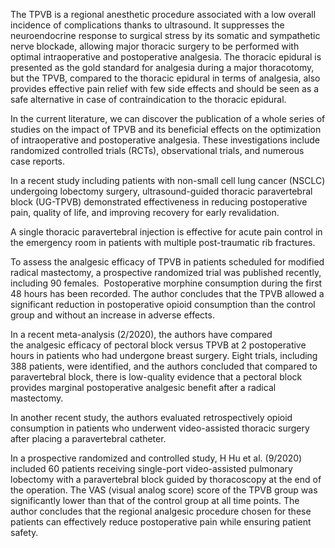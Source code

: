 The TPVB is a regional anesthetic procedure associated with a low overall incidence of complications thanks to ultrasound. It suppresses the neuroendocrine response to surgical stress by its somatic and sympathetic nerve blockade, allowing major thoracic surgery to be performed with optimal intraoperative and postoperative analgesia. The thoracic epidural is presented as the gold standard for analgesia during a major thoracotomy, but the TPVB, compared to the thoracic epidural in terms of analgesia, also provides effective pain relief with few side effects and should be seen as a safe alternative in case of contraindication to the thoracic epidural.

In the current literature, we can discover the publication of a whole series of studies on the impact of TPVB and its beneficial effects on the optimization of intraoperative and postoperative analgesia. These investigations include randomized controlled trials (RCTs), observational trials, and numerous case reports.

In a recent study including patients with non-small cell lung cancer (NSCLC) undergoing lobectomy surgery, ultrasound-guided thoracic paravertebral block (UG-TPVB) demonstrated effectiveness in reducing postoperative pain, quality of life, and improving recovery for early revalidation.

A single thoracic paravertebral injection is effective for acute pain control in the emergency room in patients with multiple post-traumatic rib fractures.

To assess the analgesic efficacy of TPVB in patients scheduled for modified radical mastectomy, a prospective randomized trial was published recently, including 90 females.  Postoperative morphine consumption during the first 48 hours has been recorded. The author concludes that the TPVB allowed a significant reduction in postoperative opioid consumption than the control group and without an increase in adverse effects.

In a recent meta-analysis (2/2020), the authors have compared the analgesic efficacy of pectoral block versus TPVB at 2 postoperative hours in patients who had undergone breast surgery. Eight trials, including 388 patients, were identified, and the authors concluded that compared to paravertebral block, there is low-quality evidence that a pectoral block provides marginal postoperative analgesic benefit after a radical mastectomy.

In another recent study, the authors evaluated retrospectively opioid consumption in patients who underwent video-assisted thoracic surgery after placing a paravertebral catheter.

In a prospective randomized and controlled study, H Hu et al. (9/2020) included 60 patients receiving single-port video-assisted pulmonary lobectomy with a paravertebral block guided by thoracoscopy at the end of the operation. The VAS (visual analog score) score of the TPVB group was significantly lower than that of the control group at all time points. The author concludes that the regional analgesic procedure chosen for these patients can effectively reduce postoperative pain while ensuring patient safety.